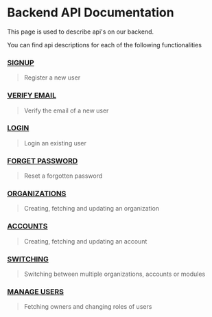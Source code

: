 # Backend API Documentation

This page is used to describe api's on our backend.

You can find api descriptions for each of the following functionalities

### [SIGNUP](signup.md)
> Register a new user

### [VERIFY EMAIL](verify.md)
> Verify the email of a new user

### [LOGIN](login.md)
> Login an existing user

### [FORGET PASSWORD](forget.md)
> Reset a forgotten password

### [ORGANIZATIONS](organization.md)
> Creating, fetching and updating an organization

### [ACCOUNTS](account.md)
> Creating, fetching and updating an account

### [SWITCHING](switch.md)
> Switching between multiple organizations, accounts or modules

### [MANAGE USERS](manageusers.md)
> Fetching owners and changing roles of users